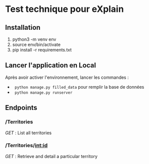# Test technique pour eXplain

## Installation

1. python3 -m venv env
2. source env/bin/activate
3. pip install -r requirements.txt

## Lancer l'application en Local

Après avoir activer l'environnement, lancer les commandes :
- `` python manage.py filled_data`` pour remplir la base de données
- `` python manage.py runserver``

## Endpoints

### /Territories


*GET* : List all territories 

### /Territories/<int:id>


*GET* : Retrieve and detail a particular territory

